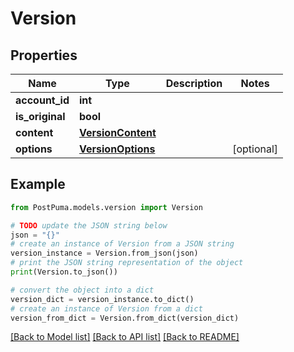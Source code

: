 # Version


## Properties

Name | Type | Description | Notes
------------ | ------------- | ------------- | -------------
**account_id** | **int** |  | 
**is_original** | **bool** |  | 
**content** | [**VersionContent**](VersionContent.md) |  | 
**options** | [**VersionOptions**](VersionOptions.md) |  | [optional] 

## Example

```python
from PostPuma.models.version import Version

# TODO update the JSON string below
json = "{}"
# create an instance of Version from a JSON string
version_instance = Version.from_json(json)
# print the JSON string representation of the object
print(Version.to_json())

# convert the object into a dict
version_dict = version_instance.to_dict()
# create an instance of Version from a dict
version_from_dict = Version.from_dict(version_dict)
```
[[Back to Model list]](../README.md#documentation-for-models) [[Back to API list]](../README.md#documentation-for-api-endpoints) [[Back to README]](../README.md)


